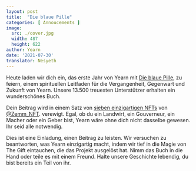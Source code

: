 ```yaml
---
layout: post
title:  "Die blaue Pille"
categories: [ Annoucements ]
image:
  src: ./cover.jpg
  width: 487
  height: 622
author: Yearn
date: '2021-07-30'
translator: Nesyeth
---
```


Heute laden wir dich ein, das erste Jahr von Yearn mit [Die blaue Pille](https://medium.com/iearn/the-blue-pill-ca44ed01f16f), zu feiern, einem spirituellen Leitfaden für die Vergangenheit, Gegenwart und Zukunft von Yearn. Unsere 13.500 treuesten Unterstützer erhalten ein wunderschönes Buch.

Dein Beitrag wird in einem Satz von [sieben einzigartigen NFTs](https://galaxy.eco/yearn) von [@Zemm_NFT](https://twitter.com/Zemm_NFT). verewigt. Egal, ob du ein Landwirt, ein Gouverneur, ein Macher oder ein Geber bist, Yearn wäre ohne dich nicht dasselbe gewesen. Ihr seid alle notwendig.

Dies ist eine Einladung, einen Beitrag zu leisten. Wir versuchen zu beantworten, was Yearn einzigartig macht, indem wir tief in die Magie von The Gift eintauchen, die das Projekt ausgelöst hat. Nimm das Buch in die Hand oder teile es mit einem Freund. Halte unsere Geschichte lebendig, du bist bereits ein Teil von ihr.
